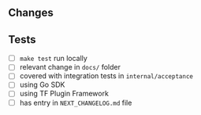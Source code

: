 ## Changes
<!-- Summary of your changes that are easy to understand -->

## Tests
<!-- 
How is this tested? Please see the checklist below and also describe any other relevant tests 
-->

- [ ] `make test` run locally
- [ ] relevant change in `docs/` folder
- [ ] covered with integration tests in `internal/acceptance`
- [ ] using Go SDK
- [ ] using TF Plugin Framework
- [ ] has entry in `NEXT_CHANGELOG.md` file
